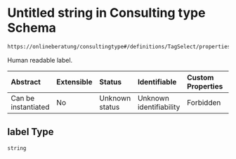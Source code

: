 # Untitled string in Consulting type Schema

```txt
https://onlineberatung/consultingtype#/definitions/TagSelect/properties/tagSelects/items/label
```

Human readable label.

| Abstract            | Extensible | Status         | Identifiable            | Custom Properties | Additional Properties | Access Restrictions | Defined In                                                           |
| :------------------ | :--------- | :------------- | :---------------------- | :---------------- | :-------------------- | :------------------ | :------------------------------------------------------------------- |
| Can be instantiated | No         | Unknown status | Unknown identifiability | Forbidden         | Allowed               | none                | [consulting-type.json*](consulting-type.json "open original schema") |

## label Type

`string`
